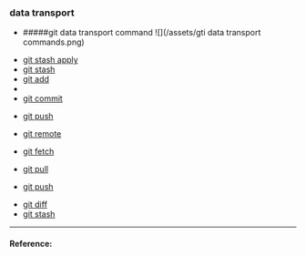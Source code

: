 ### data transport

* #####git data transport command
![](/assets/gti data transport commands.png)

- [git stash apply](command/git-stash-apply.md)
- [git stash](command/gitstash.md)
- [git add](command/gitadd.md)
- []()
- [git commit](command/gitcommit.md)
* [git push](command/gitpush.md)


* [git remote](command/gitremote.md)
* [git fetch](command/gitfetch.md)
* [git pull](command/gitpull.md)
* [git push](command/gitpush.md)
- [git diff](command/gitdiff.md)
- [git stash](command/gitstash.md)





    
----
#### Reference:
